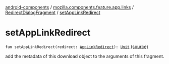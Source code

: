 [android-components](../../index.md) / [mozilla.components.feature.app.links](../index.md) / [RedirectDialogFragment](index.md) / [setAppLinkRedirect](./set-app-link-redirect.md)

# setAppLinkRedirect

`fun setAppLinkRedirect(redirect: `[`AppLinkRedirect`](../-app-link-redirect/index.md)`): `[`Unit`](https://kotlinlang.org/api/latest/jvm/stdlib/kotlin/-unit/index.html) [(source)](https://github.com/mozilla-mobile/android-components/blob/master/components/feature/app-links/src/main/java/mozilla/components/feature/app/links/RedirectDialogFragment.kt#L28)

add the metadata of this download object to the arguments of this fragment.

